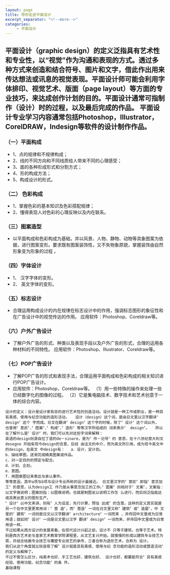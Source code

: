 ```yaml
---
layout: page
title: 带你走进平面设计
excerpt_separator: "<!--more-->"
categories:
     - 平面设计
---
```



## 平面设计（graphic design）的定义泛指具有艺术性和专业性，以“视觉”作为沟通和表现的方式。透过多种方式来创造和结合符号、图片和文字，借此作出用来传达想法或讯息的视觉表现。平面设计师可能会利用字体排印、视觉艺术、版面（page layout）等方面的专业技巧，来达成创作计划的目的。平面设计通常可指制作（设计）时的过程，以及最后完成的作品。 平面设计专业学习内容通常包括Photoshop，Illustrator，CorelDRAW，Indesign等软件的设计制作作品。

<!--more-->


### （一）平面构成
- 1、点的规律和不规律构成；
- 2、线的不同方向和不同线质给人带来不同的心理感受；
- 3、面的各种形成形式和分割方式；
- 4、形的构成方法；
- 5、构成设计的形式。
### （二） 色彩构成
- 1、掌握色彩的基本知识及色彩搭配规律；
- 2、懂得表现人对色彩的心理反映以及内在联系。
### （三）图案造型
- 以平面构成和色彩构成为基础，并以风景、人物、静物、动物等具象图案为依据，进行图案变形。要求既有图案装饰性，又不失物象原貌，掌握装饰由自然形象变为形象的过程 。
### （四）字体设计
- 1、 汉字字体的变形。
- 2、 英文字体的变形。
### （五）标志设计
- 合理运用构成设计的内在规律在标志设计中的作用，强调标志图形的象征性和在广告设计中的视觉传达的作用。
应用软件：Photoshop、Coreldraw等。
### （六）户外广告设计
- 了解户外广告的形式、种类以及表现手段以及户外广告的形式，合理的运用各种材料的不同特性。
应用软件：Photoshop、Illustrator、Coreldraw等。
### （七）POP广告设计
- 了解POP广告的形式和表现手法，合理运用平面构成和色彩构成的相关知识进行POP广告设计。
- 应用软件：Photoshop、Coreldraw等。
（1）用一些特殊的操作来处理一些已经数字化的图像的过程。
（2）它是集电脑技术、数字技术和艺术创意于一体的综合内容。

```
设计的定义：设计是设计家有目的进行艺术性的创造活动。设计就是一种工作或职业，是一种具有美感、使用与纪念功能的造形活动。 　设计（design）这个词，是由日文里以汉字翻译〞design〞这个 字而成。日文在翻译〞design〞这个字的时候，除了〞设计〞这个词以外， 也曾用〞意匠〞、〞图案〞、〞构成〞、〞造形〞等等汉字所组成的 词来表示〞 design〞。 　所以在了解什么是〞设计〞时，我们可以先对这些字词来解释：
英语的design则源自拉丁语的de－sinare，是为〞作－记号〞的 意思，在十六世纪意大利文desegno 开始有现今design的含意，后经 由法文的中介，而为英文所引用，成为现今英文中的design，在英文 中design有： 　a．设计，定计划。
b．描绘草图，逐渐完成精美图案或作品。
c．对一定目的的预定与配合。
d．计划、企划。
e．意图。
f．用图章图记来表达与承认事件。
等等意涵，其中a项与b项与设计专业所称的设计最接近。 日文里汉字的〞意匠〞即指〞意念加工〞的意思，认为design工 作乃是从事意念加工的工作。〞图案〞则相对于〞文案〞，文案指： 以文字做说明；图案则指：以图做说明。也就是制图足以说明工作怎 么进行，而后则泛指能达成具表达意义的图形生产。
〞设计〞以中文来讲，则有〞人为设定，先行计算，预估 达成〞的含意。这样的定义其实就是另一个在中文里更常用词：〞营 造〞，而〞营造〞一词在日文里又称〞建筑〞或〞造屋〞，中 文里的〞建筑〞一词则是日文以汉字翻译〞architecture〞一词而来 ，并传回中文里成为日常用语；就如同〞设计〞一词是日文里以汉字 翻译〞design〞一词而来，并传回中文里成为日常用语一样。
不过如果从西方设计的发展来看，在现代设计兴起之前，设计不 只等于建筑，也等于艺术。特别是西方艺术史与皇家艺术教育学院课程里，从文艺复兴开始，就慢慢的形成以建筑专业技艺为首，并结合绘画专业技艺与雕塑专业技艺的承传，三者合称为造形艺术，合称为 设计。
我们从这个角度就比较容易了解〞设计就是具有美感、使用与纪 念功能的造形活动或营造活动〞的定义与解释了。
不过不管怎么区分，纯美术也好、手工艺也好、建筑也好、 设计也好，都要能符合〞具有美感经验、使用功能、纪念功能〞的条 件。
基础课程
```
